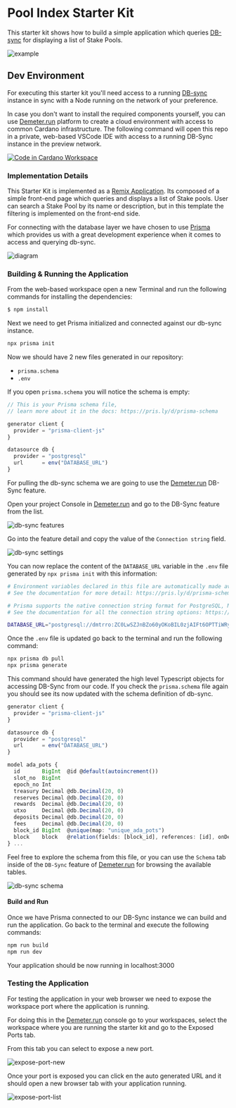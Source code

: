 # Pool Index Starter Kit

This starter kit shows how to build a simple application which queries [DB-sync](https://docs.cardano.org/cardano-components/cardano-db-sync/about-db-sync) for displaying a list of Stake Pools. 

<img src="public/pool-index-example.png" alt="example">

## Dev Environment

For executing this starter kit you'll need access to a running [DB-sync](https://docs.cardano.org/cardano-components/cardano-db-sync/about-db-sync) instance in sync with a Node running on the network of your preference.

In case you don't want to install the required components yourself, you can use [Demeter.run](https://demeter.run) platform to create a cloud environment with access to common Cardano infrastructure. The following command will open this repo in a private, web-based VSCode IDE with access to a running DB-Sync instance in the preview network.

[![Code in Cardano Workspace](https://demeter.run/code/badge.svg)](https://demeter.run/code?repository=https://github.com/txpipe/pool-index-starter-kit&template=typescript)

### Implementation Details

This Starter Kit is implemented as a [Remix Application](https://remix.run/). Its composed of a simple front-end page which queries and displays a list of Stake pools. User can search a Stake Pool by its name or description, but in this template the filtering is implemented on the front-end side. 

For connecting with the database layer we have chosen to use [Prisma](https://www.prisma.io/) which provides us with a great development experience when it comes to access and querying db-sync. 

<img src="/public/diagram.png" alt="diagram">

### Building & Running the Application

From the web-based workspace open a new Terminal and run the following commands for installing the dependencies:

```bash
$ npm install
```

Next we need to get Prisma initialized and connected against our db-sync instance. 
```bash
npx prisma init
```

Now we should have 2 new files generated in our repository:

* `prisma.schema`
* `.env`

If you open `prisma.schema` you will notice the schema is empty:
```typescript
// This is your Prisma schema file,
// learn more about it in the docs: https://pris.ly/d/prisma-schema

generator client {
  provider = "prisma-client-js"
}

datasource db {
  provider = "postgresql"
  url      = env("DATABASE_URL")
}
```

For pulling the db-sync schema we are going to use the [Demeter.run](https://demeter.run) DB-Sync feature. 

Open your project Console in [Demeter.run](https://demeter.run) and go to the DB-Sync feature from the list.

<img src="public/console-features.png" alt="db-sync features">

Go into the feature detail and copy the value of the `Connection string` field. 

<img src="public/db-sync-settings.png" alt="db-sync settings">


You can now replace the content of the `DATABASE_URL` variable in the `.env` file generated by `npx prisma init` with this information:

```bash
# Environment variables declared in this file are automatically made available to Prisma.
# See the documentation for more detail: https://pris.ly/d/prisma-schema#accessing-environment-variables-from-the-schema

# Prisma supports the native connection string format for PostgreSQL, MySQL, SQLite, SQL Server, MongoDB and CockroachDB.
# See the documentation for all the connection string options: https://pris.ly/d/connection-strings

DATABASE_URL="postgresql://dmtrro:ZC0LwSZJnBZo60yOKoBIL0zjAIFt6OPTTiWRyZ6LZsWfZGn4Z2OGH6WW844GMVr8@dmtr-preview-postgres-repl.ftr-dbsync-v1.svc.cluster.local:5432/cardanodbsync?schema=public"
```

Once the `.env` file is updated go back to the terminal and run the following command:

```bash
npx prisma db pull
npx prisma generate
```

This command should have generated the high level Typescript objects for accessing DB-Sync from our code. 
If you check the `prisma.schema` file again you should see its now updated with the schema definition of db-sync. 

```typescript
generator client {
  provider = "prisma-client-js"
}

datasource db {
  provider = "postgresql"
  url      = env("DATABASE_URL")
}

model ada_pots {
  id       BigInt  @id @default(autoincrement())
  slot_no  BigInt
  epoch_no Int
  treasury Decimal @db.Decimal(20, 0)
  reserves Decimal @db.Decimal(20, 0)
  rewards  Decimal @db.Decimal(20, 0)
  utxo     Decimal @db.Decimal(20, 0)
  deposits Decimal @db.Decimal(20, 0)
  fees     Decimal @db.Decimal(20, 0)
  block_id BigInt  @unique(map: "unique_ada_pots")
  block    block   @relation(fields: [block_id], references: [id], onDelete: Cascade, onUpdate: Restrict)
} ...
```

Feel free to explore the schema from this file, or you can use the `Schema` tab inside of the `DB-Sync` feature of [Demeter.run](https://demeter.run) for browsing the available tables. 

<img src="public/db-sync-schema.png" alt="db-sync schema">

#### Build and Run

Once we have Prisma connected to our DB-Sync instance we can build and run the application. Go back to the terminal and execute the following commands:

```bash
npm run build
npm run dev
```

Your application should be now running in localhost:3000

### Testing the Application

For testing the application in your web browser we need to expose the workspace port where the application is running. 

For doing this in the [Demeter.run](https://demeter.run) console go to your workspaces, select the workspace where you are running the starter kit and go to the Exposed Ports tab. 

From this tab you can select to expose a new port. 

<img src="/public/pool-index-expose-port.png" alt="expose-port-new">

Once your port is exposed you can click en the auto generated URL and it should open a new browser tab with your application running.

<img src="/public/pool-index-exposed-ports.png" alt="expose-port-list">
